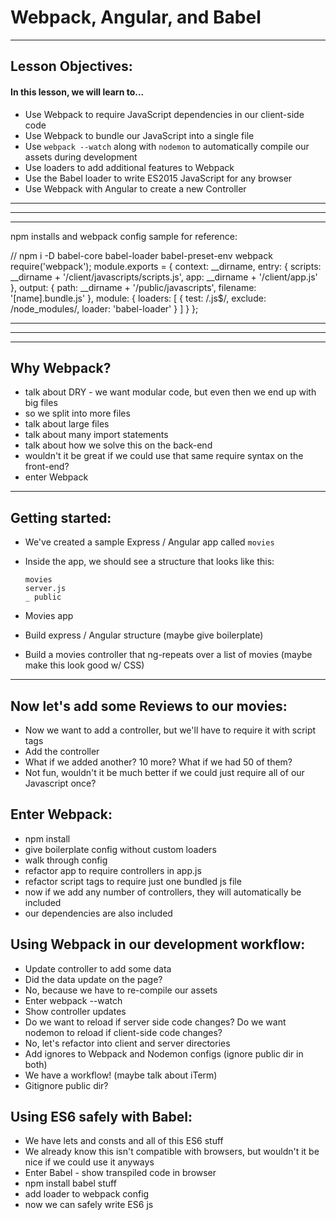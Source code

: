 # Webpack, Angular, and Babel

--- 

## Lesson Objectives:
#### In this lesson, we will learn to...
- Use Webpack to require JavaScript dependencies in our client-side code
- Use Webpack to bundle our JavaScript into a single file
- Use `webpack --watch` along with `nodemon` to automatically compile our assets during development
- Use loaders to add additional features to Webpack
- Use the Babel loader to write ES2015 JavaScript for any browser
- Use Webpack with Angular to create a new Controller

---
---
---
npm installs and webpack config sample for reference:

// npm i -D babel-core babel-loader babel-preset-env webpack
require('webpack');
module.exports = {
    context: __dirname,
    entry: {
        scripts: __dirname + '/client/javascripts/scripts.js',
        app: __dirname + '/client/app.js'
    },
    output: {
        path: __dirname + '/public/javascripts',
        filename: '[name].bundle.js'
    },
    module: {
        loaders: [
            {
                test: /\.js$/,
                exclude: /node_modules/,
                loader: 'babel-loader'
            }
        ]
    }
};

---
---
---

## Why Webpack?

- talk about DRY - we want modular code, but even then we end up with big files
- so we split into more files
- talk about large files
- talk about many import statements
- talk about how we solve this on the back-end
- wouldn't it be great if we could use that same require syntax on the front-end?
- enter Webpack

---

## Getting started:

- We've created a sample Express / Angular app called `movies`

- Inside the app, we should see a structure that looks like this:
 
     ```text
     movies
     server.js
     _ public
     
     ```

- Movies app
- Build express / Angular structure (maybe give boilerplate)
- Build a movies controller that ng-repeats over a list of movies (maybe make this look good w/ CSS)

--- 

## Now let's add some Reviews to our movies:

- Now we want to add a controller, but we'll have to require it with script tags
- Add the controller
- What if we added another? 10 more? What if we had 50 of them?
- Not fun, wouldn't it be much better if we could just require all of our Javascript once?

## Enter Webpack:

- npm install
- give boilerplate config without custom loaders
- walk through config
- refactor app to require controllers in app.js
- refactor script tags to require just one bundled js file
- now if we add any number of controllers, they will automatically be included
- our dependencies are also included

## Using Webpack in our development workflow:

- Update controller to add some data
- Did the data update on the page?
- No, because we have to re-compile our assets
- Enter webpack --watch
- Show controller updates
- Do we want to reload if server side code changes? Do we want nodemon to reload if client-side code changes?
- No, let's refactor into client and server directories
- Add ignores to Webpack and Nodemon configs (ignore public dir in both)
- We have a workflow! (maybe talk about iTerm)
- Gitignore public dir?


## Using ES6 safely with Babel:
- We have lets and consts and all of this ES6 stuff
- We already know this isn't compatible with browsers, but wouldn't it be nice if we could use it anyways
- Enter Babel - show transpiled code in browser
- npm install babel stuff
- add loader to webpack config
- now we can safely write ES6 js